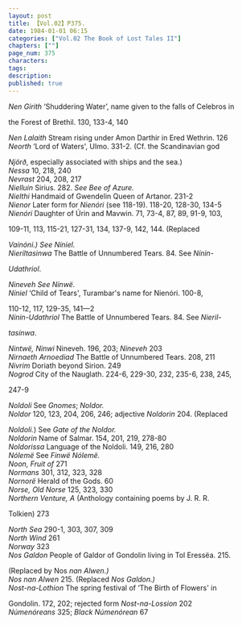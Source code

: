 ```yaml
---
layout: post
title: 【Vol.02】P375.
date: 1984-01-01 06:15
categories: ["Vol.02 The Book of Lost Tales II"]
chapters: [""]
page_num: 375
characters: 
tags: 
description: 
published: true
---
```


<p style="text-indent: 0;">
<I>Nen Girith</I> ‘Shuddering Water’, name given to the falls of Celebros in
</p>

the Forest of Brethil. 130, 133-4, 140

<I>Nen Lalaith</I> Stream rising under Amon Darthir in Ered Wethrin. 126<BR><I>Neorth</I> ‘Lord of Waters', Ulmo. 331-2. (Cf. the Scandinavian god

<I>Njörð</I>, especially associated with ships and the sea.)<BR><I>Nessa</I> 10, 218, 240<BR><I>Nevrast</I> 204, 208, 217<BR><I>Nielluin</I> Sirius. 282. <I>See Bee of Azure.<BR>Nielthi</I> Handmaid of Gwendelin Queen of Artanor. 231-2<BR><I>Nienor</I> Later form for <I>Nienóri</I> (see 118-19). 118-20, 128-30, 134-5<BR><I>Nienóri</I> Daughter of Úrin and Mavwin. 71, 73-4, 87, 89, 91-9, 103,

109-11, 113, 115-21, 127-31, 134, 137-9, 142, 144. (Replaced

<I>Vainóni.) See Níniel.<BR>Nieriltasinwa</I> The Battle of Unnumbered Tears. 84. See <I>Nínin-</I>

<I>Udathriol</I>.

<I>Nineveh See Ninwë.<BR>Níniel</I> ‘Child of Tears', Turambar's name for Nienóri. 100-8,

110-12, 117, 129-35, 141—2<BR><I>Nínin-Udathriol</I> The Battle of Unnumbered Tears. 84. See <I>Nieril-</I>

<I>tasinwa</I>.

<I>Nintwë, Ninwi</I> Nineveh. 196, 203; <I>Nineveh</I> 203<BR><I>Nirnaeth Arnoediad</I> The Battle of Unnumbered Tears. 208, 211<BR><I>Nivrim</I> Doriath beyond Sirion. 249<BR><I>Nogrod</I> City of the Nauglath. 224-6, 229-30, 232, 235-6, 238, 245,

247-9

<I>Noldoli</I> See <I>Gnomes</I>; <I>Noldor.<BR>Noldor</I> 120, 123, 204, 206, 246; adjective <I>Noldorin</I> 204. (Replaced

<I>Noldoli.</I>) See <I>Gate of the Noldor.<BR>Noldorin</I> Name of Salmar. 154, 201, 219, 278-80<BR><I>Noldorissa</I> Language of the Noldoli. 149, 216, 280<BR><I>Nólemë</I> See <I>Finwë Nólemë.<BR>Noon, Fruit of</I> 271<BR><I>Normans</I> 301, 312, 323, 328<BR><I>Nornorë</I> Herald of the Gods. 60<BR><I>Norse, Old Norse</I> 125, 323, 330<BR><I>Northern Venture, A</I> (Anthology containing poems by J. R. R.

Tolkien) 273

<I>North Sea</I> 290-1, 303, 307, 309<BR><I>North Wind</I> 261<BR><I>Norway</I> 323<BR><I>Nos Galdon</I> People of Galdor of Gondolin living in Tol Eressëa. 215.

(Replaced by Nos <I>nan Alwen.)<BR>Nos nan Alwen</I> 215. (Replaced <I>Nos Galdon.)<BR>Nost-na-Lothion</I> The spring festival of ‘The Birth of Flowers' in

Gondolin. 172, 202; rejected form <I>Nost-na-Lossion</I> 202<BR><I>Númenóreans</I> 325; <I>Black Númenórean</I> 67

